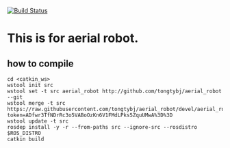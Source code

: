 [![Build Status](https://travis-ci.com/tongtybj/aerial_robot.svg?branch=devel)](https://travis-ci.com/tongtybj/aerial_robot)

# This is for aerial robot.

## how to compile

```
cd <catkin_ws>
wstool init src
wstool set -t src aerial_robot http://github.com/tongtybj/aerial_robot --git
wstool merge -t src https://raw.githubusercontent.com/tongtybj/aerial_robot/devel/aerial_robot.rosinstall?token=ADfwr3TfNDrRc3o5VABoOzKn6V1FMdLPks5ZquUMwA%3D%3D
wstool update -t src
rosdep install -y -r --from-paths src --ignore-src --rosdistro $ROS_DISTRO
catkin build
```




